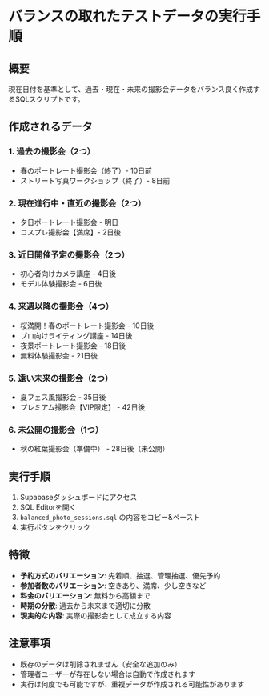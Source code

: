 # バランスの取れたテストデータの実行手順

## 概要

現在日付を基準として、過去・現在・未来の撮影会データをバランス良く作成するSQLスクリプトです。

## 作成されるデータ

### 1. 過去の撮影会（2つ）
- 春のポートレート撮影会（終了）- 10日前
- ストリート写真ワークショップ（終了）- 8日前

### 2. 現在進行中・直近の撮影会（2つ）
- 夕日ポートレート撮影会 - 明日
- コスプレ撮影会【満席】- 2日後

### 3. 近日開催予定の撮影会（2つ）
- 初心者向けカメラ講座 - 4日後
- モデル体験撮影会 - 6日後

### 4. 来週以降の撮影会（4つ）
- 桜満開！春のポートレート撮影会 - 10日後
- プロ向けライティング講座 - 14日後
- 夜景ポートレート撮影会 - 18日後
- 無料体験撮影会 - 21日後

### 5. 遠い未来の撮影会（2つ）
- 夏フェス風撮影会 - 35日後
- プレミアム撮影会【VIP限定】 - 42日後

### 6. 未公開の撮影会（1つ）
- 秋の紅葉撮影会（準備中） - 28日後（未公開）

## 実行手順

1. Supabaseダッシュボードにアクセス
2. SQL Editorを開く
3. `balanced_photo_sessions.sql` の内容をコピー&ペースト
4. 実行ボタンをクリック

## 特徴

- **予約方式のバリエーション**: 先着順、抽選、管理抽選、優先予約
- **参加者数のバリエーション**: 空きあり、満席、少し空きなど
- **料金のバリエーション**: 無料から高額まで
- **時期の分散**: 過去から未来まで適切に分散
- **現実的な内容**: 実際の撮影会として成立する内容

## 注意事項

- 既存のデータは削除されません（安全な追加のみ）
- 管理者ユーザーが存在しない場合は自動で作成されます
- 実行は何度でも可能ですが、重複データが作成される可能性があります 